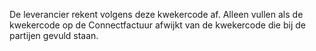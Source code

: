 De leverancier rekent volgens deze kwekercode af. Alleen vullen als de kwekercode op de Connectfactuur afwijkt van de kwekercode die bij de partijen gevuld staan.